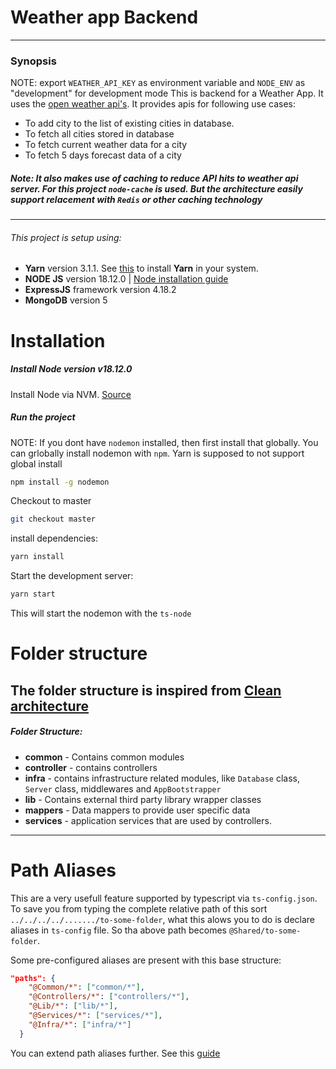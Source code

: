

 # Weather app Backend
  ----------------------------------------------------------------------------------------------
 ### Synopsis
 NOTE: export `WEATHER_API_KEY` as environment variable and `NODE_ENV` as "development" for development mode
 This is backend for a Weather App. It uses the [open weather api's](https://openweathermap.org).
 It provides apis for following use cases:
 - To add city to the list of existing cities in database.
 - To fetch all cities stored in database
 - To fetch current weather data for a city
 - To fetch 5 days forecast data of a city
 
##### Note: It also makes use of caching to reduce API hits to weather api server. For this project `node-cache` is used. But the architecture easily support relacement with `Redis` or other caching technology
 ----------------------------------------------------------------------------------------------
 ###### This project is setup using:
   - **Yarn** version 3.1.1. See [this](https://yarnpkg.com/getting-started/install) to install **Yarn** in your system.
   - **NODE JS** version 18.12.0 | [Node installation guide](https://www.digitalocean.com/community/tutorials/how-to-install-node-js-on-ubuntu-22-04)
   - **ExpressJS** framework version 4.18.2
   - **MongoDB** version 5
   
# Installation

##### Install Node version v18.12.0
 Install Node via NVM. [Source]("https://www.digitalocean.com/community/tutorials/how-to-install-node-js-on-ubuntu-22-04")

##### Run the project
NOTE: If you dont have `nodemon` installed, then first install that globally. You can grlobally install nodemon with `npm`. Yarn is supposed to not support global install
```sh
npm install -g nodemon
```
Checkout to master
   ```sh
   git checkout master
   ```
   install dependencies:
   ```sh
   yarn install
   ```
   
   Start the development server:
   ```sh
   yarn start
   ```
   This will start the nodemon with the `ts-node`
   
   # Folder structure
 
   The folder structure is inspired from [Clean architecture](https://khalilstemmler.com/articles/software-design-architecture/organizing-app-logic/)
   --------------------------------------------------------------------------------------------
   ##### Folder Structure:
   - **common** - Contains common modules
   - **controller** - contains controllers
   - **infra** - contains infrastructure related modules, like `Database` class, `Server` class, middlewares and `AppBootstrapper`
   - **lib** - Contains external third party library wrapper classes
   - **mappers** - Data mappers to provide user specific data
   - **services** - application services that are used by controllers.
----------------------------------------------------------------------------------------------

  # Path Aliases
 
  This are a very usefull feature supported by typescript via `ts-config.json`.
  To save you from typing the complete relative path of this sort `../../../../......./to-some-folder`, what this alows you to do is declare aliases in `ts-config` file. So tha above path becomes `@Shared/to-some-folder`.
  
  Some pre-configured aliases are present with this base structure:
  ```json
 "paths": {
      "@Common/*": ["common/*"],
      "@Controllers/*": ["controllers/*"],
      "@Lib/*": ["lib/*"],
      "@Services/*": ["services/*"],
      "@Infra/*": ["infra/*"]
    }
```

You can extend path aliases further. See this [guide](https://www.typescriptlang.org/docs/handbook/module-resolution.html)
